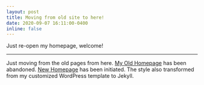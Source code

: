 ```yaml
---
layout: post
title: Moving from old site to here!
date: 2020-09-07 16:11:00-0400
inline: false
---
```


Just re-open my homepage, welcome!

***

Just moving from the old pages from here. <a href="https://www.drstanliu.cn" target="blank">My Old Homepage</a> has been abandoned. <a href="https://drstanliu.cn" target="blank">New Homepage</a> has been initiated. The style also transformed from my customized WordPress template to Jekyll.

